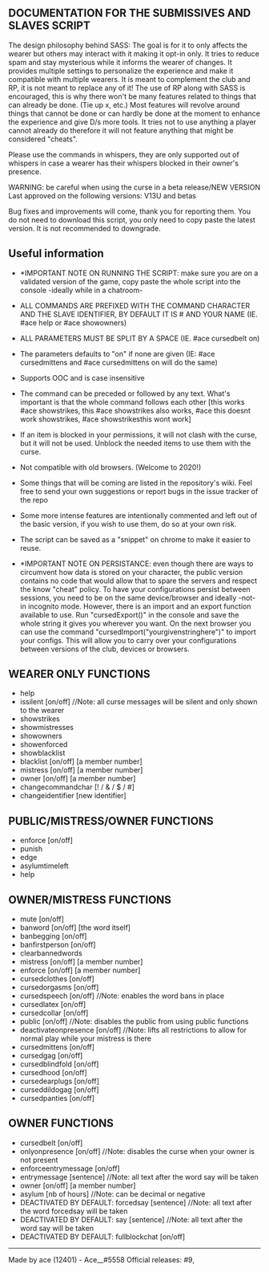 ## DOCUMENTATION FOR THE SUBMISSIVES AND SLAVES SCRIPT

The design philosophy behind SASS: The goal is for it to only affects the wearer but others may interact with it making it opt-in only. It tries to reduce spam and stay mysterious while it informs the wearer of changes. It provides multiple settings to personalize the experience and make it compatible with multiple wearers. It is meant to complement the club and RP, it is not meant to replace any of it! The use of RP along with SASS is encouraged, this is why there won't be many features related to things that can already be done. (Tie up x, etc.) Most features will revolve around things that cannot be done or can hardly be done at the moment to enhance the experience and give D/s more tools. It tries not to use anything a player cannot already do therefore it will not feature anything that might be considered "cheats".

Please use the commands in whispers, they are only supported out of whispers in case a wearer has their whispers blocked in their owner's presence.

WARNING: be careful when using the curse in a beta release/NEW VERSION 
Last approved on the following versions: V13U and betas

Bug fixes and improvements will come, thank you for reporting them. You do not need to download this script, you only need to copy paste the latest version. It is not recommended to downgrade.

## Useful information
- *IMPORTANT NOTE ON RUNNING THE SCRIPT: make sure you are on a validated version of the game, copy paste the whole script into the console -ideally while in a chatroom-

- ALL COMMANDS ARE PREFIXED WITH THE COMMAND CHARACTER AND THE SLAVE IDENTIFIER, BY DEFAULT IT IS # AND YOUR NAME (IE. #ace help or #ace showowners)
- ALL PARAMETERS MUST BE SPLIT BY A SPACE (IE. #ace cursedbelt on)
- The parameters defaults to "on" if none are given (IE: #ace cursedmittens and #ace cursedmittens on will do the same)
- Supports OOC and is case insensitive
- The command can be preceded or followed by any text. What's important is that the whole command follows each other [this works #ace showstrikes, this #ace showstrikes also works, #ace this doesnt work showstrikes, #ace showstrikesthis wont work]
- If an item is blocked in your permissions, it will not clash with the curse, but it will not be used. Unblock the needed items to use them with the curse.
- Not compatible with old browsers. (Welcome to 2020!)
- Some things that will be coming are listed in the repository's wiki. Feel free to send your own suggestions or report bugs in the issue tracker of the repo
- Some more intense features are intentionally commented and left out of the basic version, if you wish to use them, do so at your own risk.
- The script can be saved as a "snippet" on chrome to make it easier to reuse.

- *IMPORTANT NOTE ON PERSISTANCE: even though there are ways to circumvent how data is stored on your character, the public version contains no code that would allow that to spare the servers and respect the know "cheat" policy. To have your configurations persist between sessions, you need to be on the same device/browser and ideally -not- in incognito mode. However, there is an import and an export function available to use. Run "cursedExport()" in the console and save the whole string it gives you wherever you want. On the next browser you can use the command "cursedImport("yourgivenstringhere")" to import your configs. This will allow you to carry over your configurations between versions of the club, devices or browsers.

## WEARER ONLY FUNCTIONS
- help
- issilent [on/off] //Note: all curse messages will be silent and only shown to the wearer
- showstrikes
- showmistresses
- showowners
- showenforced
- showblacklist
- blacklist [on/off] [a member number]
- mistress [on/off] [a member number]
- owner [on/off] [a member number]
- changecommandchar [! / & / $ / #]
- changeidentifier [new identifier]

## PUBLIC/MISTRESS/OWNER FUNCTIONS
- enforce [on/off]
- punish
- edge
- asylumtimeleft
- help

## OWNER/MISTRESS FUNCTIONS
- mute [on/off]
- banword [on/off] [the word itself]
- banbegging [on/off]
- banfirstperson [on/off]
- clearbannedwords
- mistress [on/off] [a member number]
- enforce [on/off] [a member number]
- cursedclothes [on/off]
- cursedorgasms [on/off]
- cursedspeech [on/off] //Note: enables the word bans in place
- cursedlatex [on/off]
- cursedcollar [on/off]
- public [on/off] //Note: disables the public from using public functions
- deactivateonpresence [on/off] //Note: lifts all restrictions to allow for normal play while your mistress is there
- cursedmittens [on/off]
- cursedgag [on/off]
- cursedblindfold [on/off]
- cursedhood [on/off]
- cursedearplugs [on/off]
- curseddildogag [on/off]
- cursedpanties [on/off] 

## OWNER FUNCTIONS
- cursedbelt [on/off]
- onlyonpresence [on/off] //Note: disables the curse when your owner is not present
- enforceentrymessage [on/off]
- entrymessage [sentence] //Note: all text after the word say will be taken
- owner [on/off] [a member number]
- asylum [nb of hours] //Note: can be decimal or negative
- DEACTIVATED BY DEFAULT: forcedsay [sentence] //Note: all text after the word forcedsay will be taken
- DEACTIVATED BY DEFAULT: say [sentence] //Note: all text after the word say will be taken
- DEACTIVATED BY DEFAULT: fullblockchat [on/off]



-----------------------------------------------
Made by ace (12401) - Ace__#5558
Official releases: #9, 
